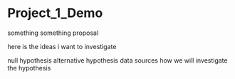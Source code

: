 # Project_1_Demo

something something proposal

here is the ideas i want to investigate 

null hypothesis
alternative hypothesis
data sources
how we will investigate the hypothesis